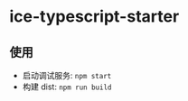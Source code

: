 # ice-typescript-starter

## 使用

- 启动调试服务: `npm start`
- 构建 dist: `npm run build`

<!-- ## 目录结构

- react-router @4.x 默认采用 hashHistory 的单页应用
- 入口文件: `src/index.js`
- 导航配置: `src/menuConfig.js`
- 路由配置: `src/routerConfig.js`
- 路由入口: `src/router.jsx`
- 布局文件: `src/layouts`
- 通用组件: `src/components`
- 页面文件: `src/pages`

## 效果图

![screenshot](https://img.alicdn.com/tfs/TB13AFlH6TpK1RjSZKPXXa3UpXa-2860-1580.png) -->
